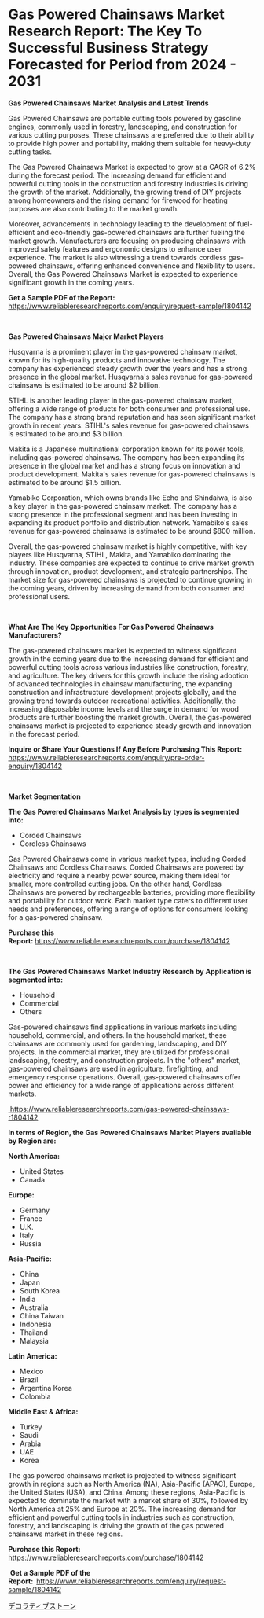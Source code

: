 <p><h1>Gas Powered Chainsaws Market Research Report: The Key To Successful Business Strategy Forecasted for Period from 2024 - 2031</h1></p><p><strong>Gas Powered Chainsaws Market Analysis and Latest Trends</strong></p>
<p><p>Gas Powered Chainsaws are portable cutting tools powered by gasoline engines, commonly used in forestry, landscaping, and construction for various cutting purposes. These chainsaws are preferred due to their ability to provide high power and portability, making them suitable for heavy-duty cutting tasks.</p><p>The Gas Powered Chainsaws Market is expected to grow at a CAGR of 6.2% during the forecast period. The increasing demand for efficient and powerful cutting tools in the construction and forestry industries is driving the growth of the market. Additionally, the growing trend of DIY projects among homeowners and the rising demand for firewood for heating purposes are also contributing to the market growth.</p><p>Moreover, advancements in technology leading to the development of fuel-efficient and eco-friendly gas-powered chainsaws are further fueling the market growth. Manufacturers are focusing on producing chainsaws with improved safety features and ergonomic designs to enhance user experience. The market is also witnessing a trend towards cordless gas-powered chainsaws, offering enhanced convenience and flexibility to users. Overall, the Gas Powered Chainsaws Market is expected to experience significant growth in the coming years.</p></p>
<p><strong>Get a Sample PDF of the Report:&nbsp;</strong> <a href="https://www.reliableresearchreports.com/enquiry/request-sample/1804142">https://www.reliableresearchreports.com/enquiry/request-sample/1804142</a></p>
<p>&nbsp;</p>
<p><strong>Gas Powered Chainsaws Major Market Players</strong></p>
<p><p>Husqvarna is a prominent player in the gas-powered chainsaw market, known for its high-quality products and innovative technology. The company has experienced steady growth over the years and has a strong presence in the global market. Husqvarna's sales revenue for gas-powered chainsaws is estimated to be around $2 billion.</p><p>STIHL is another leading player in the gas-powered chainsaw market, offering a wide range of products for both consumer and professional use. The company has a strong brand reputation and has seen significant market growth in recent years. STIHL's sales revenue for gas-powered chainsaws is estimated to be around $3 billion.</p><p>Makita is a Japanese multinational corporation known for its power tools, including gas-powered chainsaws. The company has been expanding its presence in the global market and has a strong focus on innovation and product development. Makita's sales revenue for gas-powered chainsaws is estimated to be around $1.5 billion.</p><p>Yamabiko Corporation, which owns brands like Echo and Shindaiwa, is also a key player in the gas-powered chainsaw market. The company has a strong presence in the professional segment and has been investing in expanding its product portfolio and distribution network. Yamabiko's sales revenue for gas-powered chainsaws is estimated to be around $800 million.</p><p>Overall, the gas-powered chainsaw market is highly competitive, with key players like Husqvarna, STIHL, Makita, and Yamabiko dominating the industry. These companies are expected to continue to drive market growth through innovation, product development, and strategic partnerships. The market size for gas-powered chainsaws is projected to continue growing in the coming years, driven by increasing demand from both consumer and professional users.</p></p>
<p>&nbsp;</p>
<p><strong>What Are The Key Opportunities For Gas Powered Chainsaws Manufacturers?</strong></p>
<p><p>The gas-powered chainsaws market is expected to witness significant growth in the coming years due to the increasing demand for efficient and powerful cutting tools across various industries like construction, forestry, and agriculture. The key drivers for this growth include the rising adoption of advanced technologies in chainsaw manufacturing, the expanding construction and infrastructure development projects globally, and the growing trend towards outdoor recreational activities. Additionally, the increasing disposable income levels and the surge in demand for wood products are further boosting the market growth. Overall, the gas-powered chainsaws market is projected to experience steady growth and innovation in the forecast period.</p></p>
<p><strong>Inquire or Share Your Questions If Any Before Purchasing This Report:</strong> <a href="https://www.reliableresearchreports.com/enquiry/pre-order-enquiry/1804142">https://www.reliableresearchreports.com/enquiry/pre-order-enquiry/1804142</a></p>
<p>&nbsp;</p>
<p><strong>Market Segmentation</strong></p>
<p><strong>The Gas Powered Chainsaws Market Analysis by types is segmented into:</strong></p>
<p><ul><li>Corded Chainsaws</li><li>Cordless Chainsaws</li></ul></p>
<p><p>Gas Powered Chainsaws come in various market types, including Corded Chainsaws and Cordless Chainsaws. Corded Chainsaws are powered by electricity and require a nearby power source, making them ideal for smaller, more controlled cutting jobs. On the other hand, Cordless Chainsaws are powered by rechargeable batteries, providing more flexibility and portability for outdoor work. Each market type caters to different user needs and preferences, offering a range of options for consumers looking for a gas-powered chainsaw.</p></p>
<p><strong>Purchase this Report:&nbsp;</strong><a href="https://www.reliableresearchreports.com/purchase/1804142">https://www.reliableresearchreports.com/purchase/1804142</a></p>
<p>&nbsp;</p>
<p><strong>The Gas Powered Chainsaws Market Industry Research by Application is segmented into:</strong></p>
<p><ul><li>Household</li><li>Commercial</li><li>Others</li></ul></p>
<p><p>Gas-powered chainsaws find applications in various markets including household, commercial, and others. In the household market, these chainsaws are commonly used for gardening, landscaping, and DIY projects. In the commercial market, they are utilized for professional landscaping, forestry, and construction projects. In the "others" market, gas-powered chainsaws are used in agriculture, firefighting, and emergency response operations. Overall, gas-powered chainsaws offer power and efficiency for a wide range of applications across different markets.</p></p>
<p><a href="https://www.reliableresearchreports.com/gas-powered-chainsaws-r1804142">&nbsp;https://www.reliableresearchreports.com/gas-powered-chainsaws-r1804142</a></p>
<p><strong>In terms of Region, the Gas Powered Chainsaws Market Players available by Region are:</strong></p>
<p>
    <p> <strong> North America: </strong>
        <ul>
            <li>United States</li>
            <li>Canada</li>
        </ul>
        </p> 
    <p> <strong> Europe: </strong>
        <ul>
            <li>Germany</li>
            <li>France</li>
            <li>U.K.</li>
            <li>Italy</li>
            <li>Russia</li>
        </ul>
        </p> 
    <p> <strong> Asia-Pacific: </strong>
        <ul>
            <li>China</li>
            <li>Japan</li>
            <li>South Korea</li>
            <li>India</li>
            <li>Australia</li>
            <li>China Taiwan</li>
            <li>Indonesia</li>
            <li>Thailand</li>
            <li>Malaysia</li>
        </ul>
        </p> 
    <p> <strong> Latin America: </strong>
        <ul>
            <li>Mexico</li>
            <li>Brazil</li>
            <li>Argentina Korea</li>
            <li>Colombia</li>
        </ul>
        </p> 
    <p> <strong> Middle East & Africa: </strong>
        <ul>
            <li>Turkey</li>
            <li>Saudi</li>
            <li>Arabia</li>
            <li>UAE</li>
            <li>Korea</li>
        </ul>
    </p>
    </p>
<p><p>The gas powered chainsaws market is projected to witness significant growth in regions such as North America (NA), Asia-Pacific (APAC), Europe, the United States (USA), and China. Among these regions, Asia-Pacific is expected to dominate the market with a market share of 30%, followed by North America at 25% and Europe at 20%. The increasing demand for efficient and powerful cutting tools in industries such as construction, forestry, and landscaping is driving the growth of the gas powered chainsaws market in these regions.</p></p>
<p><strong>Purchase this Report: </strong><a href="https://www.reliableresearchreports.com/purchase/1804142">https://www.reliableresearchreports.com/purchase/1804142</a></p>
<p>&nbsp;<strong>Get a Sample PDF of the Report:&nbsp;&nbsp;</strong><a href="https://www.reliableresearchreports.com/enquiry/request-sample/1804142">https://www.reliableresearchreports.com/enquiry/request-sample/1804142</a></p>
<p><strong></strong></p>
<p><p><a href="https://github.com/SantosDicki04/Market-Research-Report-List-1/blob/main/327016531893.md">デコラティブストーン</a></p></p>